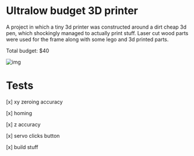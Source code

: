 # Ultralow budget 3D printer
A project in which a tiny 3d printer was constructed around a dirt cheap 3d pen, which shockingly managed to actually print stuff.
Laser cut wood parts were used for the frame along with some lego and 3d printed parts.

Total budget: $40

![img](https://kaelan.xyz/images/portfolio/printer.jpg)

# Tests
[x] xy zeroing accuracy

[x] homing

[x] z accuracy

[x] servo clicks button

[x] build stuff
